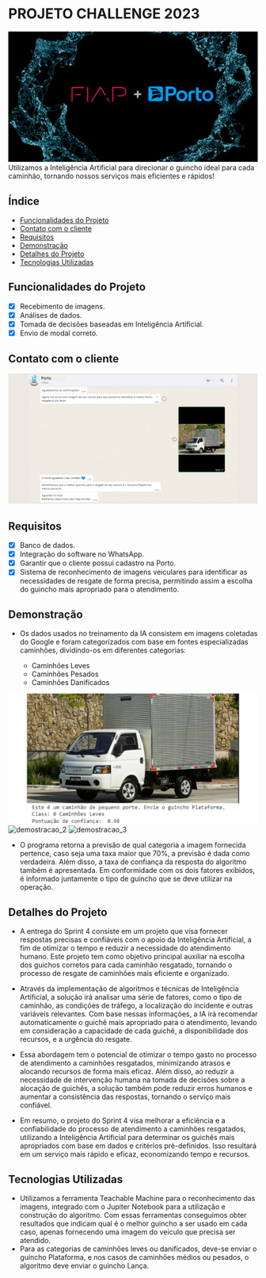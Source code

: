 # PROJETO CHALLENGE 2023
![FiapGS](./fiap-porto.png)
Utilizamos a Inteligência Artificial para direcionar o guincho ideal para cada caminhão, tornando nossos serviços mais eficientes e rápidos!

## Índice
- <a href="#funcionalidades do projeto">Funcionalidades do Projeto</a>
- <a href="#contato">Contato com o cliente</a>
- <a href="#requisitos">Requisitos</a>
- <a href="#demonstracao">Demonstração</a>
- <a href="#passos">Detalhes do Projeto</a>
- <a href="#tecnologia">Tecnologias Utilizadas</a>



## Funcionalidades do Projeto

 - [x] Recebimento de imagens.
 - [x] Análises de dados.
 - [x] Tomada de decisões baseadas em Inteligência Artificial.
 - [x] Envio de modal correto.

 ## Contato com o cliente
 ![Conversa_com_cliente](Conversa.png)

 ## Requisitos
 - [x] Banco de dados.
 - [x] Integração do software no WhatsApp.
 - [x] Garantir que o cliente possui cadastro na Porto.
 - [x] Sistema de reconhecimento de imagens veiculares para identificar as necessidades de resgate de forma precisa, permitindo assim a escolha do guincho mais apropriado para o atendimento.

## Demonstração
-  Os dados usados no treinamento da IA consistem em imagens coletadas do Google e foram categorizados com base em fontes especializadas caminhões, dividindo-os em diferentes categorias:

	*  Caminhões Leves
	*  Caminhões Pesados
	*  Caminhões Danificados



 ![demostracao_1](caminhão_pequeno.png)
 ![demostracao_2](caminhão_danificado.png)
 ![demostracao_3](caminhão_grande.png)

-  O programa retorna a previsão de qual categoria a imagem fornecida pertence, caso seja uma taxa maior que 70%, a previsão é dada como verdadeira. Além disso, a taxa de confiança da resposta do algoritmo também é apresentada. Em conformidade com os dois fatores exibidos, é informado juntamente o tipo de guincho que se deve utilizar na operação.


## Detalhes do Projeto
-  A entrega do Sprint 4 consiste em um projeto que visa fornecer respostas precisas e confiáveis com o apoio da Inteligência Artificial, a fim de otimizar o tempo e reduzir a necessidade do atendimento humano. Este projeto tem como objetivo principal auxiliar na escolha dos guichos corretos para cada caminhão resgatado, tornando o processo de resgate de caminhões mais eficiente e organizado.

-  Através da implementação de algoritmos e técnicas de Inteligência Artificial, a solução irá analisar uma série de fatores, como o tipo de caminhão, as condições de tráfego, a localização do incidente e outras variáveis relevantes. Com base nessas informações, a IA irá recomendar automaticamente o guichê mais apropriado para o atendimento, levando em consideração a capacidade de cada guichê, a disponibilidade dos recursos, e a urgência do resgate.

-  Essa abordagem tem o potencial de otimizar o tempo gasto no processo de atendimento a caminhões resgatados, minimizando atrasos e alocando recursos de forma mais eficaz. Além disso, ao reduzir a necessidade de intervenção humana na tomada de decisões sobre a alocação de guichês, a solução também pode reduzir erros humanos e aumentar a consistência das respostas, tornando o serviço mais confiável.

-  Em resumo, o projeto do Sprint 4 visa melhorar a eficiência e a confiabilidade do processo de atendimento a caminhões resgatados, utilizando a Inteligência Artificial para determinar os guichês mais apropriados com base em dados e critérios pré-definidos. Isso resultará em um serviço mais rápido e eficaz, economizando tempo e recursos.

## Tecnologias Utilizadas

-  Utilizamos a ferramenta Teachable Machine para o reconhecimento das imagens, integrado com o Jupiter Notebook para a utilização e construção do algoritmo. Com essas ferramentas conseguimos obter resultados que indicam qual é o melhor guincho a ser usado em cada caso, apenas fornecendo uma imagem do veículo que precisa ser atendido.
-  Para as categorias de caminhões leves ou danificados, deve-se enviar o guincho Plataforma, e nos casos de caminhões médios ou pesados, o algoritmo deve enviar o guincho Lança.
